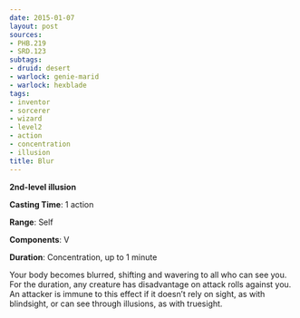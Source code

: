 ```yaml
---
date: 2015-01-07
layout: post
sources:
- PHB.219
- SRD.123
subtags:
- druid: desert
- warlock: genie-marid
- warlock: hexblade
tags:
- inventor
- sorcerer
- wizard
- level2
- action
- concentration
- illusion
title: Blur
---
```


**2nd-level illusion**

**Casting Time**: 1 action

**Range**: Self

**Components**: V

**Duration**: Concentration, up to 1 minute

Your body becomes blurred, shifting and wavering to all who can see you. For the duration, any creature has disadvantage on attack rolls against you. An attacker is immune to this effect if it doesn’t rely on sight, as with blindsight, or can see through illusions, as with truesight.
